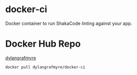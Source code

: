# docker-ci
Docker container to run ShakaCode linting against your app.

# Docker Hub Repo
[dylangrafmyre](https://hub.docker.com/r/dylangrafmyre/docker-ci/)

`docker pull dylangrafmyre/docker-ci`
